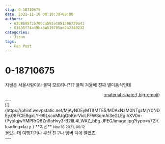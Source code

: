 ```yaml
---
slug: 0-18710675
date: 2021-11-16 00:10:38+09:00
authors:
  - e3b8b95f2b709ca592e1851306729a41
  - 01435f74a49ba8a519705ad242348232
categories:
  - Jisun
tags:
  - Fan Post
---
```


# 0-18710675

<div class="post-container" markdown="1">
<div class="content-container md-sidebar__scrollwrap" markdown="1">

지쎈은 서울사람이라 물떡 모르려나??? 물떡 겨울에 진짜 별미음식인데

</div>
</div>

<div style="text-align: right;" markdown="1">
<a href="https://weverse.io/fromis9/fanpost/0-18710675" style="text-align: right;">:material-share:{.big-emoji}</a>
</div>
---

<div class="comments-container md-sidebar__scrollwrap" markdown="1">
<div class="comment" markdown="1">
<div class='id-container' markdown="1">
![](https://phinf.wevpstatic.net/MjAyNDEyMTlfMTE5/MDAxNzM0NTgzMjY0NDEy.08FClE9gxLY-99LscoMUgQbKnrVicLFFWSqmAi3eGLEg.hXV0n-tPyoIqjwYMPRrQ8Zn9aHvy3-B2llL4LWAZ_bEg.JPEG/image.jpg?type=s72){ loading=lazy }
**<span class="artist">지선</span>** <small>Nov 16 2021, 00:12</small><br>
</div>
<div class='comment-body' markdown="1">
몰랐는데 여행가거나 부산 친구나 멤버 덕에 알았죠
</div>
</div>
</div>
---
